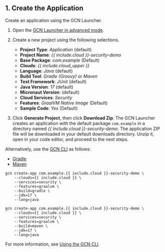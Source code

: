 ## 1. Create the Application

Create an application using the GCN Launcher.

1. Open the [GCN Launcher in advanced mode](/gcn/launcher/?advanced=true).

2. Create a new project using the following selections.
    * **Project Type**: _Application_ (default)
    * **Project Name**: _{{ include.cloud }}-security-demo_
    * **Base Package**: _com.example_ (Default)
    * **Clouds**: _{{ include.cloud_upper }}_
    * **Language**: _Java_ (default)
    * **Build Tool**: _Gradle (Groovy)_ or _Maven_
    * **Test Framework**: _JUnit_ (default)
    * **Java Version**: _17_ (default)
    * **Micronaut Version**: (default)
    * **Cloud Services**: _Security_
    * **Features**: _GraalVM Native Image_ (Default)
    * **Sample Code**: _Yes_ (Default)

3. Click **Generate Project**, then click **Download Zip**. The GCN Launcher creates an application with the default package `com.example` in a directory named _{{ include.cloud }}-security-demo_. The application ZIP file will be downloaded in your default downloads directory. Unzip it, open in your code editor, and proceed to the next steps.

Alternatively, use the [GCN CLI](/gcn/get-started/using-gcn-cli/) as follows:

<div id="tabs-doc2">
    <ul>
        <li class="tabs-gradle"><a name ="gradle" href="#gradle">Gradle</a></li>
        <li class="tabs-maven"><a name ="maven" href="#maven">Maven</a></li>
    </ul>
    <div id="gradle">
        <pre><code class="language-bash">gcn create-app com.example.{{ include.cloud }}-security-demo \
    --clouds={{ include.cloud }} \
    --services=security \
    --features=graalvm \
    --build=gradle \
    --jdk=17 \
    --lang=java</code></pre>
    </div>
    <div id="maven">
        <pre><code class="language-bash">gcn create-app com.example.{{ include.cloud }}-security-demo \
    --clouds={{ include.cloud }} \
    --services=security \
    --features=graalvm \
    --build=maven \
    --jdk=17 \
    --lang=java</code></pre>
    </div>
</div>

For more information, see [Using the GCN CLI](/gcn/get-started/using-gcn-cli/).
